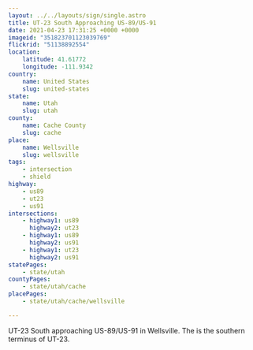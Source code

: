 ```yaml
---
layout: ../../layouts/sign/single.astro
title: UT-23 South Approaching US-89/US-91
date: 2021-04-23 17:31:25 +0000 +0000
imageid: "351823701123039769"
flickrid: "51138892554"
location:
    latitude: 41.61772
    longitude: -111.9342
country:
    name: United States
    slug: united-states
state:
    name: Utah
    slug: utah
county:
    name: Cache County
    slug: cache
place:
    name: Wellsville
    slug: wellsville
tags:
    - intersection
    - shield
highway:
    - us89
    - ut23
    - us91
intersections:
    - highway1: us89
      highway2: ut23
    - highway1: us89
      highway2: us91
    - highway1: ut23
      highway2: us91
statePages:
    - state/utah
countyPages:
    - state/utah/cache
placePages:
    - state/utah/cache/wellsville

---
```

UT-23 South approaching US-89/US-91 in Wellsville.  The is the southern terminus of UT-23.